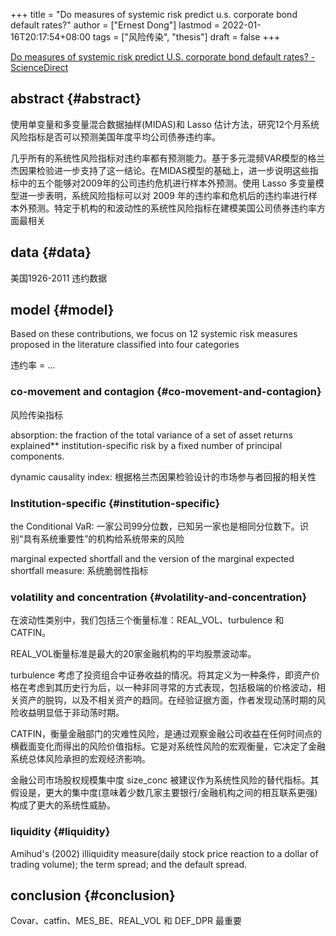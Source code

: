 +++
title = "Do measures of systemic risk predict u.s. corporate bond default rates?"
author = ["Ernest Dong"]
lastmod = 2022-01-16T20:17:54+08:00
tags = ["风险传染", "thesis"]
draft = false
+++

[Do measures of systemic risk predict U.S. corporate bond default rates? - ScienceDirect](https://www.sciencedirect.com/science/article/pii/S1057521920301976)


## abstract {#abstract}

使用单变量和多变量混合数据抽样(MIDAS)和 Lasso 估计方法，研究12个月系统风险指标是否可以预测美国年度平均公司债券违约率。

几乎所有的系统性风险指标对违约率都有预测能力。基于多元混频VAR模型的格兰杰因果检验进一步支持了这一结论。在MIDAS模型的基础上，进一步说明这些指标中的五个能够对2009年的公司违约危机进行样本外预测。使用 Lasso 多变量模型进一步表明，系统风险指标可以对 2009 年的违约率和危机后的违约率进行样本外预测。特定于机构的和波动性的系统性风险指标在建模美国公司债券违约率方面最相关


## data {#data}

美国1926-2011 违约数据


## model {#model}

Based on these contributions, we focus on 12 systemic risk measures proposed in the literature classified into four categories

违约率 = ...


### co-movement and contagion {#co-movement-and-contagion}

风险传染指标

absorption:
the fraction of the total variance of a set of asset returns explained\*\* institution-specific risk by a fixed number of principal components.

dynamic causality index: 根据格兰杰因果检验设计的市场参与者回报的相关性


### Institution-specific {#institution-specific}

the Conditional VaR:
一家公司99分位数，已知另一家也是相同分位数下。识别“具有系统重要性”的机构给系统带来的风险

marginal expected shortfall and the version of the marginal expected shortfall measure: 系统脆弱性指标


### volatility and concentration {#volatility-and-concentration}

在波动性类别中，我们包括三个衡量标准：REAL\_VOL、turbulence 和  CATFIN。

REAL\_VOL衡量标准是最大的20家金融机构的平均股票波动率。

turbulence 考虑了投资组合中证券收益的情况。将其定义为一种条件，即资产价格在考虑到其历史行为后，以一种非同寻常的方式表现，包括极端的价格波动，相关资产的脱钩，以及不相关资产的趋同。在经验证据方面，作者发现动荡时期的风险收益明显低于非动荡时期。

CATFIN，衡量金融部门的灾难性风险，是通过观察金融公司收益在任何时间点的横截面变化而得出的风险价值指标。它是对系统性风险的宏观衡量，它决定了金融系统总体风险承担的宏观经济影响。

金融公司市场股权规模集中度 size\_conc 被建议作为系统性风险的替代指标。其假设是，更大的集中度(意味着少数几家主要银行/金融机构之间的相互联系更强)构成了更大的系统性威胁。


### liquidity {#liquidity}

Amihud's (2002) illiquidity measure(daily stock price reaction to a dollar of trading volume); the term spread; and the default spread.


## conclusion {#conclusion}

Covar、catfin、MES\_BE、REAL\_VOL 和 DEF\_DPR 最重要
